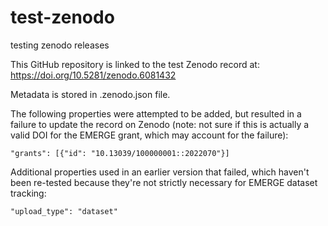 # test-zenodo
testing zenodo releases

This GitHub repository is linked to the test Zenodo record at: https://doi.org/10.5281/zenodo.6081432

Metadata is stored in .zenodo.json file. 

The following properties were attempted to be added, but resulted in a failure to update the record on Zenodo (note: not sure if this is actually a valid DOI for the EMERGE grant, which may account for the failure):
```
"grants": [{"id": "10.13039/100000001::2022070"}]
```

Additional properties used in an earlier version that failed, which haven't been re-tested because they're not strictly necessary for EMERGE dataset tracking:
```
"upload_type": "dataset"
```

